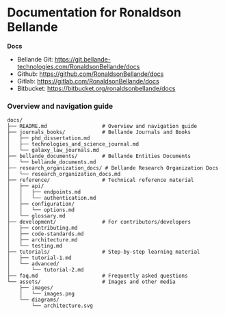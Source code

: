 # Documentation for Ronaldson Bellande

**Docs**
- Bellande Git: https://git.bellande-technologies.com/RonaldsonBellande/docs
- Github: https://github.com/RonaldsonBellande/docs
- Gitlab: https://gitlab.com/RonaldsonBellande/docs
- Bitbucket: https://bitbucket.org/ronaldsonbellande/docs

### Overview and navigation guide
```
docs/
├── README.md                  # Overview and navigation guide
├── journals_books/            # Bellande Journals and Books
│   ├── phd_dissertation.md
│   ├── technologies_and_science_journal.md
│   └── galaxy_law_journals.md
├── bellande_documents/        # Bellande Entities Documents
│   └── bellande_documents.md
├── research_organization_docs/ # Bellande Research Organization Docs
│   └── research_organization_docs.md
├── reference/                 # Technical reference material
│   ├── api/
│   │   ├── endpoints.md
│   │   └── authentication.md
│   ├── configuration/
│   │   └── options.md
│   └── glossary.md
├── development/               # For contributors/developers
│   ├── contributing.md
│   ├── code-standards.md
│   ├── architecture.md
│   └── testing.md
├── tutorials/                 # Step-by-step learning material
│   ├── tutorial-1.md
│   └── advanced/
│       └── tutorial-2.md
├── faq.md                     # Frequently asked questions
└── assets/                    # Images and other media
    ├── images/
    │   └── images.png
    └── diagrams/
        └── architecture.svg
```

